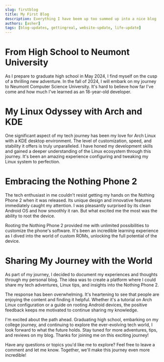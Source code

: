 ```yaml
---
slug: firstblog
title: My First Blog
description: Everything I have beem up too summed up into a nice blog
authors: [asher]
tags: [blog-updates, gettingreal, website-update, life-update]
---
```


# From High School to Neumont University

As I prepare to graduate high school in May 2024, I find myself on the cusp of a thrilling new adventure. In the fall of 2024, I will embark on my journey to Neumont Computer Science University. It's hard to believe how far I've come and how much I've learned as an 18-year-old developer.

# My Linux Odyssey with Arch and KDE
<!--truncate-->
One significant aspect of my tech journey has been my love for Arch Linux with a KDE desktop environment. The level of customization, speed, and stability it offers is truly unparalleled. I have honed my development skills and gained a deeper understanding of the Linux ecosystem through this journey. It's been an amazing experience configuring and tweaking my Linux system to perfection.

# Embracing the Nothing Phone 2

The tech enthusiast in me couldn't resist getting my hands on the Nothing Phone 2 when it was released. Its unique design and innovative features immediately caught my attention. I was pleasantly surprised by its clean Android OS and how smoothly it ran. But what excited me the most was the ability to root the device.

Rooting the Nothing Phone 2 provided me with unlimited possibilities to customize the phone's software. It's been an incredible learning experience as I dived into the world of custom ROMs, unlocking the full potential of the device.

# Sharing My Journey with the World

As part of my journey, I decided to document my experiences and thoughts through my personal blog. The idea was to create a platform where I could share my tech adventures, Linux tips, and insights into the Nothing Phone 2.

The response has been overwhelming. It's heartening to see that people are enjoying the content and finding it helpful. Whether it's a tutorial on Arch Linux configuration or a guide on rooting Android devices, the positive feedback keeps me motivated to continue sharing my knowledge.

I'm excited about the path ahead. Graduating high school, embarking on my college journey, and continuing to explore the ever-evolving tech world, I look forward to what the future holds. Stay tuned for more adventures, tips, and reviews on my blog. Thanks for joining me on this exciting journey!

Have any questions or topics you'd like me to explore? Feel free to leave a comment and let me know. Together, we'll make this journey even more incredible!
